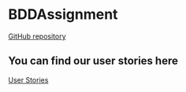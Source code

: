 # BDDAssignment

[GitHub repository](https://github.com/AgileObjectOrientedProgramming/AgileAssignment)


## You can find our user stories here

[User Stories](https://github.com/AgileObjectOrientedProgramming/AgileAssignment/projects/1)

